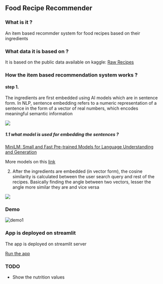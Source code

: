 ## Food Recipe Recommender

### What is it ?

An item based recommder system for food recipes based on their ingredients

### What data it is based on ?

It is based on the public data available on kaggle: [Raw Recipes](https://www.kaggle.com/code/aayushmishra1512/food-recommender/input?select=RAW_recipes.csv)

### How the item based recommendation system works ?

#### step 1.

The ingredients are first embedded using AI models which are in sentence form. In NLP, sentence embedding refers to a numeric representation of a sentence in the form of a vector of real numbers, which encodes meaningful semantic information

![](https://miro.medium.com/v2/resize:fit:828/format:webp/1*ytRLNPOlDQ7kV6XhwH4baA.png)

##### 1.1 what model is used for embedding the sentences ?

[MiniLM: Small and Fast Pre-trained Models for Language Understanding and Generation](https://huggingface.co/microsoft/MiniLM-L12-H384-uncased)

More models on this [link](https://www.sbert.net/docs/pretrained_models.html#model-overview)

2. After the ingredients are embedded (in vector form), the cosine similarity is calculated between the user search query and rest of the recipes. Basically finding the angle between two vectors, lesser the angle more similar they are and vice versa

![](https://storage.googleapis.com/lds-media/images/cosine-similarity-vectors.original.jpg)

### Demo

![demo1](https://github.com/kavyajeetbora/recipe_recommender/assets/38955297/19a0da9c-2b88-4c84-9b91-4321f2397ed9)


### App is deployed on streamlit

The app is deployed on streamlit server

[Run the app](https://kavyajeetbora-recipe-recommender-app-bo2dv0.streamlit.app/)

### TODO

- Show the nutrition values
